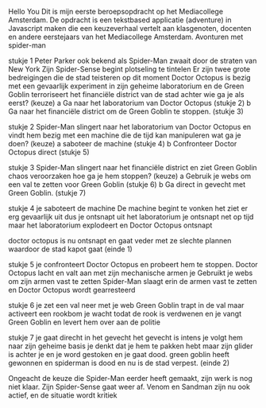 Hello You Dit is mijn eerste beroepsopdracht op het Mediacollege Amsterdam. De opdracht is een tekstbased applicatie (adventure) in Javascript maken die een keuzeverhaal vertelt aan klasgenoten, docenten en andere eerstejaars van het Mediacollege Amsterdam.
Avonturen met spider-man

stukje 1 
Peter Parker ook bekend als Spider-Man zwaait door de straten van New York Zijn Spider-Sense begint plotseling te tintelen Er zijn twee grote bedreigingen die de stad teisteren op dit moment Doctor Octopus is bezig met een gevaarlijk experiment in zijn geheime laboratorium en de Green Goblin terroriseert het financiële district van de stad 
achter wie ga je als eerst?
(keuze)
a Ga naar het laboratorium van Doctor Octopus (stukje 2)
b Ga naar het financiële district om de Green Goblin te stoppen. (stukje 3)

stukje 2 
Spider-Man slingert naar het laboratorium van Doctor Octopus en vindt hem bezig met een machine die de tijd kan manipuleren
wat ga je doen?
(keuze)
a saboteer de machine (stukje 4)
b Confronteer Doctor Octopus direct (stukje 5)

stukje 3
Spider-Man slingert naar het financiële district en ziet Green Goblin chaos veroorzaken
hoe ga je hem stoppen?
(keuze)
a Gebruik je webs om een val te zetten voor Green Goblin (stukje 6)
b Ga direct in gevecht met Green Goblin. (stukje 7)

stukje 4
je saboteert de machine De machine begint te vonken het ziet er erg gevaarlijk uit dus je ontsnapt uit het laboratorium	
je ontsnapt net op tijd maar het laboratorium explodeert en Doctor Octopus ontsnapt

doctor octopus is nu ontsnapt en gaat veder met ze slechte plannen waardoor de stad kapot gaat
(einde 1)

stukje 5
je confronteert Doctor Octopus en probeert hem te stoppen. Doctor Octopus lacht en valt aan met zijn mechanische armen
je Gebruikt je webs om zijn armen vast te zetten Spider-Man slaagt erin de armen vast te zetten en Doctor Octopus wordt gearresteerd

stukje 6
je zet een val neer met je web Green Goblin trapt in de val maar activeert een rookbom
je wacht todat de rook is verdwenen en je vangt Green Goblin en levert hem over aan de politie

stukje 7
je gaat direcht in het gevecht het gevecht is intens je volgt hem naar zijn geheime basis je denkt dat je hem te pakken hebt maar zijn glider is achter je en je word gestoken en je gaat dood.
green goblin heeft gewonnen en spiderman is dood en nu is de stad verpest.
(einde 2)
		
Ongeacht de keuze die Spider-Man eerder heeft gemaakt, zijn werk is nog niet klaar. Zijn Spider-Sense gaat weer af. Venom en Sandman zijn nu ook actief, en de situatie wordt kritiek
